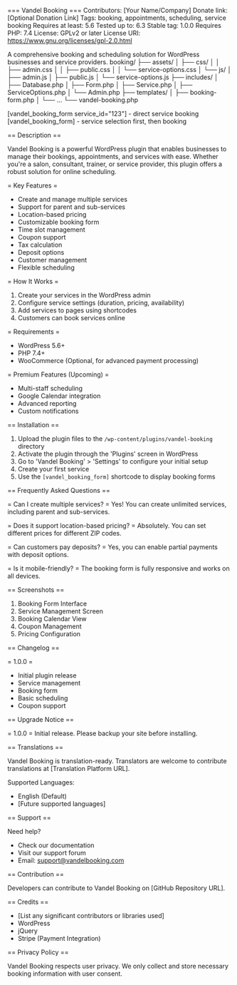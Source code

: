 === Vandel Booking ===
Contributors: [Your Name/Company]
Donate link: [Optional Donation Link]
Tags: booking, appointments, scheduling, service booking
Requires at least: 5.6
Tested up to: 6.3
Stable tag: 1.0.0
Requires PHP: 7.4
License: GPLv2 or later
License URI: https://www.gnu.org/licenses/gpl-2.0.html

A comprehensive booking and scheduling solution for WordPress businesses and service providers.
booking/
├── assets/
│ ├── css/
│ │ ├── admin.css
│ │ ├── public.css
│ │ └── service-options.css
│ └── js/
│ ├── admin.js
│ ├── public.js
│ └── service-options.js
├── includes/
│ ├── Database.php
│ ├── Form.php
│ ├── Service.php
│ ├── ServiceOptions.php
│ └── Admin.php
├── templates/
│ ├── booking-form.php
│ └── ...
└── vandel-booking.php

[vandel_booking_form service_id="123"] - direct service booking
[vandel_booking_form] - service selection first, then booking

== Description ==

Vandel Booking is a powerful WordPress plugin that enables businesses to manage their bookings, appointments, and services with ease. Whether you're a salon, consultant, trainer, or service provider, this plugin offers a robust solution for online scheduling.

= Key Features =

- Create and manage multiple services
- Support for parent and sub-services
- Location-based pricing
- Customizable booking form
- Time slot management
- Coupon support
- Tax calculation
- Deposit options
- Customer management
- Flexible scheduling

= How It Works =

1. Create your services in the WordPress admin
2. Configure service settings (duration, pricing, availability)
3. Add services to pages using shortcodes
4. Customers can book services online

= Requirements =

- WordPress 5.6+
- PHP 7.4+
- WooCommerce (Optional, for advanced payment processing)

= Premium Features (Upcoming) =

- Multi-staff scheduling
- Google Calendar integration
- Advanced reporting
- Custom notifications

== Installation ==

1. Upload the plugin files to the `/wp-content/plugins/vandel-booking` directory
2. Activate the plugin through the 'Plugins' screen in WordPress
3. Go to 'Vandel Booking' > 'Settings' to configure your initial setup
4. Create your first service
5. Use the `[vandel_booking_form]` shortcode to display booking forms

== Frequently Asked Questions ==

= Can I create multiple services? =
Yes! You can create unlimited services, including parent and sub-services.

= Does it support location-based pricing? =
Absolutely. You can set different prices for different ZIP codes.

= Can customers pay deposits? =
Yes, you can enable partial payments with deposit options.

= Is it mobile-friendly? =
The booking form is fully responsive and works on all devices.

== Screenshots ==

1. Booking Form Interface
2. Service Management Screen
3. Booking Calendar View
4. Coupon Management
5. Pricing Configuration

== Changelog ==

= 1.0.0 =

- Initial plugin release
- Service management
- Booking form
- Basic scheduling
- Coupon support

== Upgrade Notice ==

= 1.0.0 =
Initial release. Please backup your site before installing.

== Translations ==

Vandel Booking is translation-ready. Translators are welcome to contribute translations at [Translation Platform URL].

Supported Languages:

- English (Default)
- [Future supported languages]

== Support ==

Need help?

- Check our documentation
- Visit our support forum
- Email: support@vandelbooking.com

== Contribution ==

Developers can contribute to Vandel Booking on [GitHub Repository URL].

== Credits ==

- [List any significant contributors or libraries used]
- WordPress
- jQuery
- Stripe (Payment Integration)

== Privacy Policy ==

Vandel Booking respects user privacy. We only collect and store necessary booking information with user consent.
